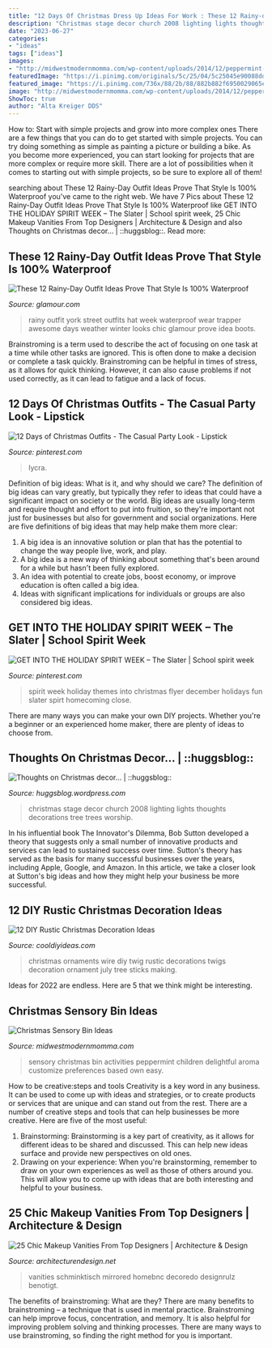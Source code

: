 ```yaml
---
title: "12 Days Of Christmas Dress Up Ideas For Work : These 12 Rainy-day Outfit Ideas Prove That Style Is 100% Waterproof"
description: "Christmas stage decor church 2008 lighting lights thoughts decorations tree trees worship"
date: "2023-06-27"
categories:
- "ideas"
tags: ["ideas"]
images:
- "http://midwestmodernmomma.com/wp-content/uploads/2014/12/peppermint-christmas-sensory-bin.jpg"
featuredImage: "https://i.pinimg.com/originals/5c/25/04/5c25045e90088dd0349cf04dff8af8a8.jpg"
featured_image: "https://i.pinimg.com/736x/88/2b/88/882b882f6950029065ef63d1e1894c45.jpg"
image: "http://midwestmodernmomma.com/wp-content/uploads/2014/12/peppermint-christmas-sensory-bin.jpg"
ShowToc: true
author: "Alta Kreiger DDS"
---
```



How to: Start with simple projects and grow into more complex ones
There are a few things that you can do to get started with simple projects. You can try doing something as simple as painting a picture or building a bike. As you become more experienced, you can start looking for projects that are more complex or require more skill. There are a lot of possibilities when it comes to starting out with simple projects, so be sure to explore all of them!

	

		
searching about These 12 Rainy-Day Outfit Ideas Prove That Style Is 100% Waterproof you've came to the right web. We have 7 Pics about These 12 Rainy-Day Outfit Ideas Prove That Style Is 100% Waterproof like GET INTO THE HOLIDAY SPIRIT WEEK – The Slater | School spirit week, 25 Chic Makeup Vanities From Top Designers | Architecture &amp; Design and also Thoughts on Christmas decor… | ::huggsblog::. Read more:
		
    
## These 12 Rainy-Day Outfit Ideas Prove That Style Is 100% Waterproof

<img loading=lazy src="https://media.glamour.com/photos/5695d7d393ef4b09520f08ad/master/w_1024,c_limit/fashion-2015-10-rainy-day-outfit-idea-trapper-hat-main.jpg" onerror="this.onerror=null;this.src='https://tse2.mm.bing.net/th?id=OIP.ia1Yq1Byt4DF-VF-y64gVAHaLI&amp;pid=15.1';" alt="These 12 Rainy-Day Outfit Ideas Prove That Style Is 100% Waterproof">

_Source: glamour.com_

>rainy outfit york street outfits hat week waterproof wear trapper awesome days weather winter looks chic glamour prove idea boots. 

	

Brainstroming is a term used to describe the act of focusing on one task at a time while other tasks are ignored. This is often done to make a decision or complete a task quickly. Brainstroming can be helpful in times of stress, as it allows for quick thinking. However, it can also cause problems if not used correctly, as it can lead to fatigue and a lack of focus.

    
## 12 Days Of Christmas Outfits - The Casual Party Look - Lipstick

<img loading=lazy src="https://i.pinimg.com/originals/5c/25/04/5c25045e90088dd0349cf04dff8af8a8.jpg" onerror="this.onerror=null;this.src='https://tse4.mm.bing.net/th?id=OIP.UkMpED5X16KjWf5PC42YXwHaLm&amp;pid=15.1';" alt="12 Days of Christmas Outfits - The Casual Party Look - Lipstick">

_Source: pinterest.com_

>lycra. 

	

Definition of big ideas: What is it, and why should we care?
The definition of big ideas can vary greatly, but typically they refer to ideas that could have a significant impact on society or the world. Big ideas are usually long-term and require thought and effort to put into fruition, so they're important not just for businesses but also for government and social organizations. Here are five definitions of big ideas that may help make them more clear:
1) A big idea is an innovative solution or plan that has the potential to change the way people live, work, and play.
2) A big idea is a new way of thinking about something that's been around for a while but hasn't been fully explored.
3) An idea with potential to create jobs, boost economy, or improve education is often called a big idea. 
4) Ideas with significant implications for individuals or groups are also considered big ideas.

    
## GET INTO THE HOLIDAY SPIRIT WEEK – The Slater | School Spirit Week

<img loading=lazy src="https://i.pinimg.com/736x/88/2b/88/882b882f6950029065ef63d1e1894c45.jpg" onerror="this.onerror=null;this.src='https://tse3.mm.bing.net/th?id=OIP.mIiRNaRNK0oSKINFtk6V5QHaJh&amp;pid=15.1';" alt="GET INTO THE HOLIDAY SPIRIT WEEK – The Slater | School spirit week">

_Source: pinterest.com_

>spirit week holiday themes into christmas flyer december holidays fun slater spirt homecoming close. 

	

There are many ways you can make your own DIY projects. Whether you're a beginner or an experienced home maker, there are plenty of ideas to choose from.

    
## Thoughts On Christmas Decor… | ::huggsblog::

<img loading=lazy src="https://i1.wp.com/huggsblog.wordpress.com/files/2008/11/stage_worship-3.jpg" onerror="this.onerror=null;this.src='https://tse4.mm.bing.net/th?id=OIP.aQDx7azvEYlGb-76FTHaugHaE8&amp;pid=15.1';" alt="Thoughts on Christmas decor… | ::huggsblog::">

_Source: huggsblog.wordpress.com_

>christmas stage decor church 2008 lighting lights thoughts decorations tree trees worship. 

	

In his influential book The Innovator's Dilemma, Bob Sutton developed a theory that suggests only a small number of innovative products and services can lead to sustained success over time. Sutton's theory has served as the basis for many successful businesses over the years, including Apple, Google, and Amazon. In this article, we take a closer look at Sutton's big ideas and how they might help your business be more successful.

    
## 12 DIY Rustic Christmas Decoration Ideas

<img loading=lazy src="http://cooldiyideas.com/wp-content/uploads/2019/10/Twig-and-Wire-Ornaments-e1571729200268.jpg" onerror="this.onerror=null;this.src='https://tse3.mm.bing.net/th?id=OIP.toU12WnN-9R-xyxIpwhBRwHaLH&amp;pid=15.1';" alt="12 DIY Rustic Christmas Decoration Ideas">

_Source: cooldiyideas.com_

>christmas ornaments wire diy twig rustic decorations twigs decoration ornament july tree sticks making. 

	

Ideas for 2022 are endless. Here are 5 that we think might be interesting. 

    
## Christmas Sensory Bin Ideas

<img loading=lazy src="http://midwestmodernmomma.com/wp-content/uploads/2014/12/peppermint-christmas-sensory-bin.jpg" onerror="this.onerror=null;this.src='https://tse4.mm.bing.net/th?id=OIP.wvtOGRoVxC4wapCV_tFvTwHaLH&amp;pid=15.1';" alt="Christmas Sensory Bin Ideas">

_Source: midwestmodernmomma.com_

>sensory christmas bin activities peppermint children delightful aroma customize preferences based own easy. 

	

How to be creative:steps and tools
Creativity is a key word in any business. It can be used to come up with ideas and strategies, or to create products or services that are unique and can stand out from the rest.
There are a number of creative steps and tools that can help businesses be more creative. Here are five of the most useful: 
1. Brainstorming: Brainstorming is a key part of creativity, as it allows for different ideas to be shared and discussed. This can help new ideas surface and provide new perspectives on old ones. 
2. Drawing on your experience: When you're brainstorming, remember to draw on your own experiences as well as those of others around you. This will allow you to come up with ideas that are both interesting and helpful to your business. 

    
## 25 Chic Makeup Vanities From Top Designers | Architecture &amp; Design

<img loading=lazy src="https://cdn.architecturendesign.net/wp-content/uploads/2015/09/AD-Chic-Makeup-Vanities-18.jpg" onerror="this.onerror=null;this.src='https://tse1.mm.bing.net/th?id=OIP.9lWrjk0nCzJAgBFAkFx1MQHaJT&amp;pid=15.1';" alt="25 Chic Makeup Vanities From Top Designers | Architecture &amp; Design">

_Source: architecturendesign.net_

>vanities schminktisch mirrored homebnc decoredo designrulz benotigt. 

	

The benefits of brainstroming: What are they?
There are many benefits to brainstroming – a technique that is used in mental practice. Brainstroming can help improve focus, concentration, and memory. It is also helpful for improving problem solving and thinking processes. There are many ways to use brainstroming, so finding the right method for you is important.

